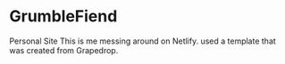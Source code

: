 # GrumbleFiend
Personal Site
This is me messing around on Netlify. used a template that was created from Grapedrop.
